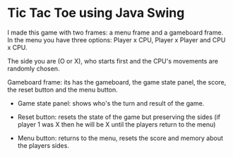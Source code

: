 # Tic Tac Toe using Java Swing

I made this game with two frames: a menu frame and a gameboard frame. In the menu you have three options: Player x CPU, Player x Player and CPU x CPU. 

The side you are (O or X), who starts first and the CPU's movements are randomly chosen.

Gameboard frame: its has the gameboard, the game state panel, the score, the reset button and the menu button.

- Game state panel: shows who's the turn and result of the game.

- Reset button: resets the state of the game but preserving the sides (if player 1 was X then he will be X until the players return to the menu)

- Menu button: returns to the menu, resets the score and memory about the players sides.
